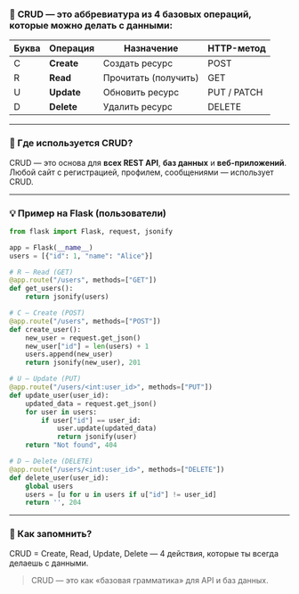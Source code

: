 
### 🔹 **CRUD** — это аббревиатура из 4 базовых операций, которые можно делать с **данными**:

|Буква|Операция|Назначение|HTTP-метод|
|---|---|---|---|
|C|**Create**|Создать ресурс|POST|
|R|**Read**|Прочитать (получить)|GET|
|U|**Update**|Обновить ресурс|PUT / PATCH|
|D|**Delete**|Удалить ресурс|DELETE|

---

### 🔹 Где используется CRUD?

CRUD — это основа для **всех REST API**, **баз данных** и **веб-приложений**.  
Любой сайт с регистрацией, профилем, сообщениями — использует CRUD.

---

### 💡 Пример на Flask (пользователи)

```python
from flask import Flask, request, jsonify

app = Flask(__name__)
users = [{"id": 1, "name": "Alice"}]

# R — Read (GET)
@app.route("/users", methods=["GET"])
def get_users():
    return jsonify(users)

# C — Create (POST)
@app.route("/users", methods=["POST"])
def create_user():
    new_user = request.get_json()
    new_user["id"] = len(users) + 1
    users.append(new_user)
    return jsonify(new_user), 201

# U — Update (PUT)
@app.route("/users/<int:user_id>", methods=["PUT"])
def update_user(user_id):
    updated_data = request.get_json()
    for user in users:
        if user["id"] == user_id:
            user.update(updated_data)
            return jsonify(user)
    return "Not found", 404

# D — Delete (DELETE)
@app.route("/users/<int:user_id>", methods=["DELETE"])
def delete_user(user_id):
    global users
    users = [u for u in users if u["id"] != user_id]
    return '', 204
```

---

### 🧠 Как запомнить?

CRUD = Create, Read, Update, Delete — 4 действия, которые ты всегда делаешь с данными.

> CRUD — это как «базовая грамматика» для API и баз данных.
